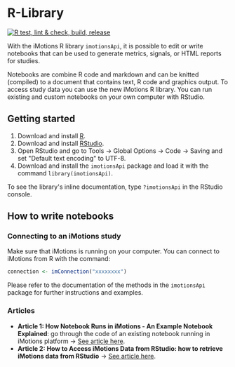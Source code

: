 # R-Library

[![R test, lint & check, build, release](https://github.com/imotions/R-library/actions/workflows/workflow.yml/badge.svg)](https://github.com/imotions/R-library/actions/workflows/workflow.yml)

With the iMotions R library `imotionsApi`, it is possible to edit or write notebooks that can be used to generate metrics, signals, or HTML reports for studies.

Notebooks are combine R code and markdown and can be knitted (compiled) to a document that contains text, R code and graphics output. To access study data you can use the new iMotions R library. You can run existing and custom notebooks on your own computer with RStudio.

## Getting started

1. Download and install [R](https://www.r-project.org/).
2. Download and install [RStudio](https://www.rstudio.com/products/rstudio/download/#download).
3. Open RStudio and go to Tools →  Global Options →  Code →  Saving and set "Default text encoding" to UTF-8.
4. Download and install the `imotionsApi` package and load it with the command `library(imotionsApi)`.

To see the library's inline documentation, type `?imotionsApi` in the RStudio console.

## How to write notebooks

### Connecting to an iMotions study

Make sure that iMotions is running on your computer. You can connect to iMotions from R with the command:
```r
connection <- imConnection("xxxxxxxx")
```

Please refer to the documentation of the methods in the `imotionsApi` package for further instructions and examples.


### Articles

- **Article 1: How Notebook Runs in iMotions - An Example Notebook Explained**: go through the code of an existing notebook running in iMotions platform → [See article here](https://htmlpreview.github.io/?https://github.com/imotions/R-library/blob/main/documentation/article1-example-notebook-explained.html).
- **Article 2: How to Access iMotions Data from RStudio: how to retrieve iMotions data from RStudio** → [See article here](https://htmlpreview.github.io/?https://github.com/imotions/R-library/blob/main/documentation/article2-imotionsApi-from-RStudio.html).
